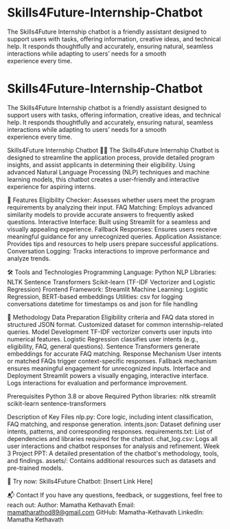 # Skills4Future-Internship-Chatbot
The Skills4Future Internship chatbot is a friendly assistant designed to support users with tasks, offering information, creative ideas, and technical help. It responds thoughtfully and accurately, ensuring natural, seamless interactions while adapting to users’ needs for a smooth experience every time.
# Skills4Future-Internship-Chatbot
The Skills4Future Internship chatbot is a friendly assistant designed to support users with tasks, offering information, creative ideas, and technical help. It responds thoughtfully and accurately, ensuring natural, seamless interactions while adapting to users’ needs for a smooth experience every time.


Skills4Future Internship Chatbot 🤖🚀
The Skills4Future Internship Chatbot is designed to streamline the application process, provide detailed program insights, and assist applicants in determining their eligibility. Using advanced Natural Language Processing (NLP) techniques and machine learning models, this chatbot creates a user-friendly and interactive experience for aspiring interns.


🚀 Features
Eligibility Checker: Assesses whether users meet the program requirements by analyzing their input.
FAQ Matching: Employs advanced similarity models to provide accurate answers to frequently asked questions.
Interactive Interface: Built using Streamlit for a seamless and visually appealing experience.
Fallback Responses: Ensures users receive meaningful guidance for any unrecognized queries.
Application Assistance: Provides tips and resources to help users prepare successful applications.
Conversation Logging: Tracks interactions to improve performance and analyze trends.


🛠 Tools and Technologies
Programming Language: Python
NLP Libraries:
NLTK
Sentence Transformers
Scikit-learn (TF-IDF Vectorizer and Logistic Regression)
Frontend Framework: Streamlit
Machine Learning: Logistic Regression, BERT-based embeddings
Utilities:
csv for logging conversations
datetime for timestamps
os and json for file handling


🧠 Methodology
Data Preparation
Eligibility criteria and FAQ data stored in structured JSON format.
Customized dataset for common internship-related queries.
Model Development
TF-IDF vectorizer converts user inputs into numerical features.
Logistic Regression classifies user intents (e.g., eligibility, FAQ, general questions).
Sentence Transformers generate embeddings for accurate FAQ matching.
Response Mechanism
User intents or matched FAQs trigger context-specific responses.
Fallback mechanism ensures meaningful engagement for unrecognized inputs.
Interface and Deployment
Streamlit powers a visually engaging, interactive interface.
Logs interactions for evaluation and performance improvement.




Prerequisites
Python 3.8 or above
Required Python libraries:
nltk
streamlit
scikit-learn
sentence-transformers



Description of Key Files
nlp.py: Core logic, including intent classification, FAQ matching, and response generation.
intents.json: Dataset defining user intents, patterns, and corresponding responses.
requirements.txt: List of dependencies and libraries required for the chatbot.
chat_log.csv: Logs all user interactions and chatbot responses for analysis and refinement.
Week 3 Project PPT: A detailed presentation of the chatbot's methodology, tools, and findings.
assets/: Contains additional resources such as datasets and pre-trained models.



🤖 Try now:
Skills4Future Chatbot: [Insert Link Here]



📬 Contact
If you have any questions, feedback, or suggestions, feel free to reach out:
Author: Mamatha Kethavath
Email: mamatharathod89@gmail.com
GitHub: Mamatha-Kethavath
LinkedIn: Mamatha Kethavath
